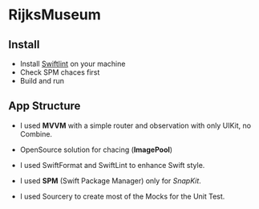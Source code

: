 # RijksMuseum

## Install

* Install [Swiftlint](https://github.com/realm/SwiftLint) on your machine
* Check SPM chaces first
* Build and run

## App Structure

* I used **MVVM** with a simple router and observation with only UIKit, no Combine.

* OpenSource solution for chacing (**ImagePool**)

* I used SwiftFormat and SwiftLint to enhance Swift style.

* I used **SPM** (Swift Package Manager) only for *SnapKit*.

* I used Sourcery to create most of the Mocks for the Unit Test.
